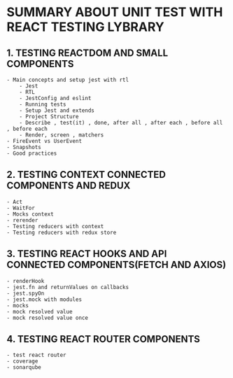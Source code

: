 # SUMMARY ABOUT UNIT TEST WITH REACT TESTING LYBRARY

## 1. TESTING REACTDOM AND SMALL COMPONENTS

    - Main concepts and setup jest with rtl
        - Jest
        - RTL
        - JestConfig and eslint
        - Running tests
        - Setup Jest and extends
        - Project Structure
        - Describe , test(it) , done, after all , after each , before all , before each
        - Render, screen , matchers
    - FireEvent vs UserEvent
    - Snapshots
    - Good practices

## 2. TESTING CONTEXT CONNECTED COMPONENTS AND REDUX

    - Act
    - WaitFor
    - Mocks context
    - rerender
    - Testing reducers with context
    - Testing reducers with redux store

## 3. TESTING REACT HOOKS AND API CONNECTED COMPONENTS(FETCH AND AXIOS)

    - renderHook
    - jest.fn and returnValues on callbacks
    - jest.spyOn
    - jest.mock with modules
    - mocks
    - mock resolved value
    - mock resolved value once

## 4. TESTING REACT ROUTER COMPONENTS

    - test react router
    - coverage
    - sonarqube
